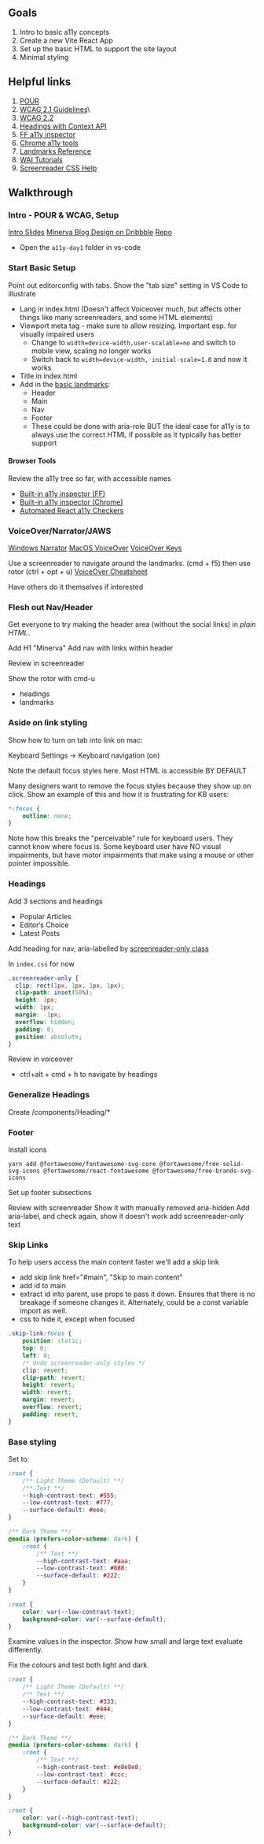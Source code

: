 ## Goals

1. Intro to basic a11y concepts
1. Create a new Vite React App
1. Set up the basic HTML to support the site layout
1. Minimal styling

## Helpful links

1. [POUR](https://equalizedigital.com/web-accessibility-p-o-u-r-acronym/)
2. [WCAG 2.1 Guidelines](https://www.w3.org/TR/WCAG21/)\
3. [WCAG 2.2](https://www.w3.org/TR/WCAG22/#new-features-in-wcag-2-2)
4. [Headings with Context API](https://beta.reactjs.org/learn/passing-data-deeply-with-context)
5. [FF a11y inspector](https://firefox-source-docs.mozilla.org/devtools-user/accessibility_inspector/)
6. [Chrome a11y tools](https://developer.chrome.com/docs/devtools/accessibility/reference/)
7. [Landmarks Reference](https://www.d.umn.edu/itss/training/online/structure/landmarks/)
8. [WAI Tutorials](https://www.w3.org/WAI/tutorials/)
9. [Screenreader CSS Help](https://webaim.org/techniques/css/invisiblecontent/)

## Walkthrough

### Intro - POUR & WCAG, Setup

[Intro Slides](https://docs.google.com/presentation/d/1_JD5F-Q4AjDQKshefTboP3xaEVWwghcvhgroIgVwY0M/edit?usp=sharing)
[Minerva Blog Design on Dribbble](https://dribbble.com/shots/20214727-Minerva-Blog)
[Repo](https://github.com/dougalg/a11y-workshop/)
- Open the `a11y-day1` folder in vs-code


### Start Basic Setup

Point out editorconfig with tabs.
Show the "tab size" setting in VS Code to illustrate

- Lang in index.html (Doesn't affect Voiceover much, but affects other things like many screenreaders, and some HTML elements)
- Viewport meta tag - make sure to allow resizing. Important esp. for visually impaired users
	- Change to `width=device-width,user-scalable=no` and switch to mobile view, scaling no longer works
	- Switch back to `width=device-width, initial-scale=1.0` and now it works
- Title in index.html
- Add in the [basic landmarks](https://www.d.umn.edu/itss/training/online/structure/landmarks/):
	- Header
	- Main
	- Nav
	- Footer
	- These could be done with aria-role BUT the ideal case for a11y is to always use the correct HTML if possible as it typically has better support

#### Browser Tools

Review the a11y tree so far, with accessible names

- [Built-in a11y inspector (FF)](https://firefox-source-docs.mozilla.org/devtools-user/accessibility_inspector/)
- [Built-in a11y inspector (Chrome)](https://developer.chrome.com/docs/devtools/accessibility/reference/)
- [Automated React a11y Checkers](https://web.dev/accessibility-auditing-react/)

### VoiceOver/Narrator/JAWS

[Windows Narrator](https://support.microsoft.com/en-us/windows/complete-guide-to-narrator-e4397a0d-ef4f-b386-d8ae-c172f109bdb1)
[MacOS VoiceOver](https://support.apple.com/en-sg/guide/mac-help/mh40578/mac)
[VoiceOver Keys](https://www.apple.com/voiceover/info/guide/_1131.html)

Use a screenreader to navigate around the landmarks. (cmd + f5) then use rotor (ctrl + opt + u)
[VoiceOver Cheatsheet](https://dequeuniversity.com/screenreaders/voiceover-keyboard-shortcuts)

Have others do it themselves if interested

### Flesh out Nav/Header

Get everyone to try making the header area (without the social links) in *plain HTML*.

Add H1 "Minerva"
Add nav with links within header

Review in screenreader

Show the rotor with cmd-u
- headings
- landmarks

### Aside on link styling

Show how to turn on tab into link on mac:

Keyboard Settings -> Keyboard navigation (on)

Note the default focus styles here. Most HTML is accessible BY DEFAULT

Many designers want to remove the focus styles because they show up on click. Show an example of this and how it is frustrating for KB users:

```css
*:focus {
	outline: none;
}
```

Note how this breaks the "perceivable" rule for keyboard users. They cannot know where focus is.
Some keyboard user have NO visual impairments, but have motor impairments that make using a mouse
or other pointer impossible.

### Headings

Add 3 sections and headings
- Popular Articles
- Editor&lsquo;s Choice
- Latest Posts

Add heading for nav, aria-labelled by
[screenreader-only class](https://webaim.org/techniques/css/invisiblecontent/)

In `index.css` for now

```css
.screenreader-only {
  clip: rect(1px, 1px, 1px, 1px);
  clip-path: inset(50%);
  height: 1px;
  width: 1px;
  margin: -1px;
  overflow: hidden;
  padding: 0;
  position: absolute;
}
```

Review in voiceover

- ctrl+alt + cmd + h to navigate by headings

### Generalize Headings

Create /components/Heading/\*

### Footer

Install icons

```
yarn add @fortawesome/fontawesome-svg-core @fortawesome/free-solid-svg-icons @fortawesome/react-fontawesome @fortawesome/free-brands-svg-icons
```

Set up footer subsections

Review with screenreader
Show it with manually removed aria-hidden
Add aria-label, and check again, show it doesn't work
add screenreader-only text

### Skip Links

To help users access the main content faster we'll add a skip link

- add skip link href="#main", "Skip to main content"
- add id to main
- extract id into parent, use props to pass it down. Ensures that there is no breakage if someone changes it. Alternately, could be a const variable import as well.
- css to hide it, except when focused

```css
.skip-link:focus {
	position: static;
	top: 0;
	left: 0;
	/* Undo screenreader-only styles */
	clip: revert;
	clip-path: revert;
	height: revert;
	width: revert;
	margin: revert;
	overflow: revert;
	padding: revert;
}
```

### Base styling

Set to:

```css
:root {
	/** Light Theme (Default) **/
	/** Text **/
	--high-contrast-text: #555;
	--low-contrast-text: #777;
	--surface-default: #eee;
}

/** Dark Theme **/
@media (prefers-color-scheme: dark) {
	:root {
		/** Text **/
		--high-contrast-text: #aaa;
		--low-contrast-text: #888;
		--surface-default: #222;
	}
}

:root {
	color: var(--low-contrast-text);
	background-color: var(--surface-default);
}
```

Examine values in the inspector. Show how small and large text evaluate differently.

Fix the colours and test both light and dark.

```css
:root {
	/** Light Theme (Default) **/
	/** Text **/
	--high-contrast-text: #333;
	--low-contrast-text: #444;
	--surface-default: #eee;
}

/** Dark Theme **/
@media (prefers-color-scheme: dark) {
	:root {
		/** Text **/
		--high-contrast-text: #e8e8e8;
		--low-contrast-text: #ccc;
		--surface-default: #222;
	}
}

:root {
	color: var(--high-contrast-text);
	background-color: var(--surface-default);
}
```
